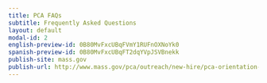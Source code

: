 ```yaml
---
title: PCA FAQs
subtitle: Frequently Asked Questions
layout: default
modal-id: 2
english-preview-id: 0B80MvFxcUBqFVmY1RUFnOXNoYk0
spanish-preview-id: 0B80MvFxcUBqFT2dqYVpJSVBnekk
publish-site: mass.gov
publish-url: http://www.mass.gov/pca/outreach/new-hire/pca-orientation-curriculum-and-program-materials.html
---
```

